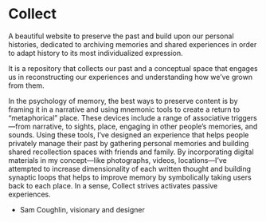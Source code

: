 # Collect
A beautiful website to preserve the past and build upon our personal histories, dedicated to archiving memories and shared experiences in order to adapt history to its most individualized expression.

It is a repository that collects our past and a conceptual space that engages us in reconstructing our experiences and understanding how we’ve grown from them.


In the psychology of memory, the best ways to preserve content is by framing it in a narrative and using mnemonic tools to create a return to “metaphorical” place. These devices include a range of associative triggers—from narrative, to sights, place, engaging in other people’s memories, and sounds. Using these tools, I’ve designed an experience that helps people privately manage their past by gathering personal memories and building shared recollection spaces with friends and family. By incorporating digital materials in my concept—like photographs, videos, locations—I’ve attempted to increase dimensionality of each written thought and building synaptic loops that helps to improve memory by symbolically taking users back to each place. In a sense, Collect strives activates passive experiences. 

- Sam Coughlin, visionary and designer
